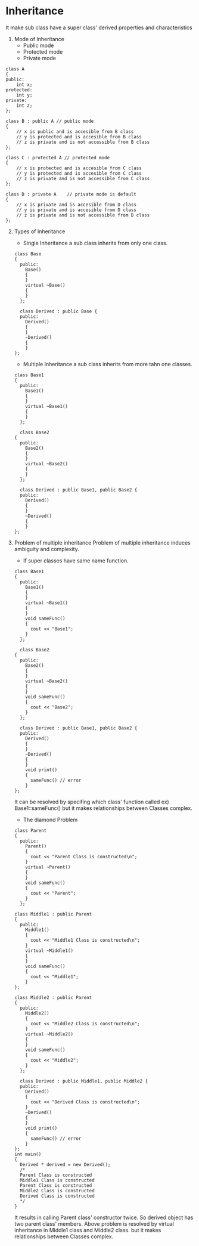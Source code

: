 # Inheritance

It make sub class have a super class' derived properties and characteristics

1. Mode of Inheritance
   - Public mode
   - Protected mode
   - Private mode

  ```{.cpp}
  class A
  {
  public:
      int x;
  protected:
      int y;
  private:
      int z;
  };

  class B : public A // public mode
  {
      // x is public and is accesible from B class
      // y is protected and is accesible from B class
      // z is private and is not accessible from B class
  };

  class C : protected A // protected mode
  {
      // x is protected and is accesible from C class
      // y is protected and is accesible from C class
      // z is private and is not accessible from C class
  };

  class D : private A    // private mode is default
  {
      // x is private and is accesible from D class
      // y is private and is accesible from D class
      // z is private and is not accessible from D class
  };
  ```

2. Types of Inheritance
   - Single Inheritance
    a sub class inherits from only one class.

    ```{.cpp}
    class Base
    {
      public:
        Base()
        {
        }
        virtual ~Base()
        {
        }
      };

      class Derived : public Base {
      public:
        Derived()
        {
        }
        ~Derived()
        {
        }
    };
    ```

   - Multiple Inheritance
    a sub class inherits from more tahn one classes.

    ```{.cpp}
    class Base1
    {
      public:
        Base1()
        {
        }
        virtual ~Base1()
        {
        }
      };

      class Base2
    {
      public:
        Base2()
        {
        }
        virtual ~Base2()
        {
        }
      };

      class Derived : public Base1, public Base2 {
      public:
        Derived()
        {
        }
        ~Derived()
        {
        }
    };
    ```

3. Problem of multiple inheritance
  Problem of multiple inheritance induces ambiguity and complexity.
   - If super classes have same name function.

    ```{.cpp}
    class Base1
    {
      public:
        Base1()
        {
        }
        virtual ~Base1()
        {
        }
        void sameFunc()
        {
          cout << "Base1";
        }
      };

      class Base2
    {
      public:
        Base2()
        {
        }
        virtual ~Base2()
        {
        }
        void sameFunc()
        {
          cout << "Base2";
        }
      };

      class Derived : public Base1, public Base2 {
      public:
        Derived()
        {
        }
        ~Derived()
        {
        }
        void print()
        {
          sameFunc() // error
        }
    };
    ```

    It can be resolved by specifing which class' function called ex) Base1::sameFunc() but it makes relationships between Classes complex.

   - The diamond Problem

    ```{.cpp}
    class Parent
    {
      public:
        Parent()
        {
          cout << "Parent Class is constructed\n";
        }
        virtual ~Parent()
        {
        }
        void sameFunc()
        {
          cout << "Parent";
        }
      };

    class Middle1 : public Parent
    {
      public:
        Middle1()
        {
          cout << "Middle1 Class is constructed\n";
        }
        virtual ~Middle1()
        {
        }
        void sameFunc()
        {
          cout << "Middle1";
        }
    };

    class Middle2 : public Parent
    {
      public:
        Middle2()
        {
          cout << "Middle2 Class is constructed\n";
        }
        virtual ~Middle2()
        {
        }
        void sameFunc()
        {
          cout << "Middle2";
        }
      };

      class Derived : public Middle1, public Middle2 {
      public:
        Derived()
        {
          cout << "Derived Class is constructed\n";
        }
        ~Derived()
        {
        }
        void print()
        {
          sameFunc() // error
        }
    };
    int main()
    {
      Derived * derived = new Derived();
      /*
      Parent Class is constructed
      Middle1 Class is constructed
      Parent Class is constructed
      Middle2 Class is constructed
      Derived Class is constructed
      */
    }
    ```

    It results in calling Parent class' constructor twice. So derived object has two parent class' members.
    Above problem is resolved by virtual inheritance in Middle1 class and Middle2 class. but it makes relationships between Classes complex.
